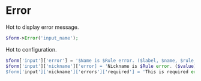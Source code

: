 Error
===

 Hot to display error message.

```php
$form->Error('input_name');
```

 Hot to configuration.

```php
$form['input']['error'] = '$Name is $Rule error. ($label, $name, $rule, $value)';
$form['input']['nickname']['error] = 'Nickname is $Rule error. ($value)';
$form['input']['nickname']['errors']['required'] = 'This is required error.'
```
